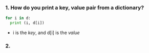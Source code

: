 ### 1. How do you print a key, value pair from a dictionary?  
```python
for i in d:
  print (i, d[i])
```
* i is the *key*, and d[i] is the *value*

### 2. 